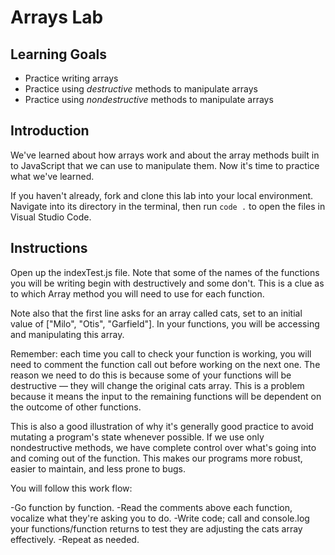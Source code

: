 # Arrays Lab

## Learning Goals

- Practice writing arrays
- Practice using _destructive_ methods to manipulate arrays
- Practice using _nondestructive_ methods to manipulate arrays

## Introduction

We've learned about how arrays work and about the array methods built in to
JavaScript that we can use to manipulate them. Now it's time to practice what
we've learned.

If you haven't already, fork and clone this lab into your local environment.
Navigate into its directory in the terminal, then run `code .` to open the files
in Visual Studio Code.

## Instructions

Open up the indexTest.js file. Note that some of the names of the functions you will be writing begin with destructively and some don't. This is a clue as to which Array method you will need to use for each function.

Note also that the first line asks for an array called cats, set to an initial value of ["Milo", "Otis", "Garfield"]. In your functions, you will be accessing and manipulating this array.

Remember: each time you call to check your function is working, you will need to comment the function call out before working on the next one. The reason we need to do this is because some of your functions will be destructive — they will change the original cats array. This is a problem because it means the input to the remaining functions will be dependent on the outcome of other functions.

This is also a good illustration of why it's generally good practice to avoid mutating a program's state whenever possible. If we use only nondestructive methods, we have complete control over what's going into and coming out of the function. This makes our programs more robust, easier to maintain, and less prone to bugs.

You will follow this work flow:

-Go function by function.
-Read the comments above each function, vocalize what they're asking you to do.
-Write code; call and console.log your functions/function returns to test they are adjusting the cats array effectively.
-Repeat as needed.
